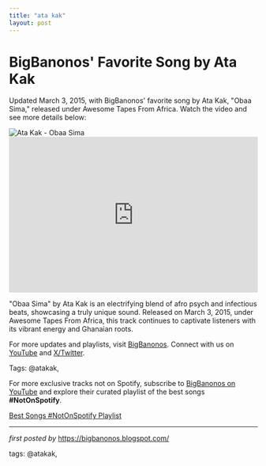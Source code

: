 ```yaml
---
title: "ata kak"
layout: post
---
```

<!-- Post Title -->
<h1 >BigBanonos' Favorite Song by Ata Kak</h1> <!-- Introductory Text -->
<p >Updated March 3, 2015, with BigBanonos' favorite song by Ata Kak, "Obaa Sima," released under Awesome Tapes From Africa. Watch the video and see more details below:</p> <!-- Featured Image -->
<div > <img src="https://factmag-images.s3.amazonaws.com/wp-content/uploads/2016/05/02131556/AtaKak3.jpg" alt="Ata Kak - Obaa Sima" />
</div> <!-- YouTube Video Embed -->
<div > <iframe width="100%" height="315" src="https://www.youtube.com/embed/cd0PV82e1jE" title="Ata Kak - Obaa Sima [Ghana]" frameborder="0" allow="accelerometer; autoplay; clipboard-write; encrypted-media; gyroscope; picture-in-picture; web-share" referrerpolicy="strict-origin-when-cross-origin" allowfullscreen></iframe>
</div> <!-- Song Information -->
<div > <p>"Obaa Sima" by Ata Kak is an electrifying blend of afro psych and infectious beats, showcasing a truly unique sound. Released on March 3, 2015, under Awesome Tapes From Africa, this track continues to captivate listeners with its vibrant energy and Ghanaian roots.</p>
</div> <!-- Footer Links -->
<div > <p>For more updates and playlists, visit <a href="https://bigbanonos.blogspot.com/" target="_blank">BigBanonos</a>. Connect with us on <a href="https://www.youtube.com/@BigBanonos" target="_blank">YouTube</a> and <a href="https://x.com/bigbanonos" target="_blank">X/Twitter</a>.</p>
</div> <!-- Tags -->
<p >Tags: @atakak,</p>


<!--Subscribe and Playlist Links-->
<div>
    <p>For more exclusive tracks not on Spotify, subscribe to <a href="https://www.youtube.com/@BigBanonos" target="_blank">BigBanonos on YouTube</a> and explore their curated playlist of the best songs <strong>#NotOnSpotify</strong>.</p>
    <p><a href="https://www.youtube.com/playlist?list=PLtuNtuTatqI0kFahUCbtbfenC_ET5O_tr" target="_blank">Best Songs #NotOnSpotify Playlist<br /></a></p></div>

<hr />

<p><em>first posted by</em> <a href="https://bigbanonos.blogspot.com/" rel="noopener" target="_new">https://bigbanonos.blogspot.com/</a></p>

<p>tags: @atakak,</p>
